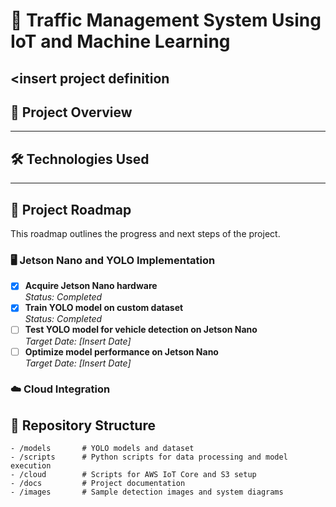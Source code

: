 # 🚦 Traffic Management System Using IoT and Machine Learning

<insert project definition
---

## 📑 Project Overview


---

## 🛠️ Technologies Used


---

## 🚧 Project Roadmap

This roadmap outlines the progress and next steps of the project.

### 🖥️ Jetson Nano and YOLO Implementation
- [x] **Acquire Jetson Nano hardware**  
  _Status: Completed_
- [x] **Train YOLO model on custom dataset**  
  _Status: Completed_
- [ ] **Test YOLO model for vehicle detection on Jetson Nano**  
  _Target Date: [Insert Date]_
- [ ] **Optimize model performance on Jetson Nano**  
  _Target Date: [Insert Date]_

### ☁️ Cloud Integration






## 📁 Repository Structure
```plaintext
- /models       # YOLO models and dataset
- /scripts      # Python scripts for data processing and model execution
- /cloud        # Scripts for AWS IoT Core and S3 setup
- /docs         # Project documentation
- /images       # Sample detection images and system diagrams
